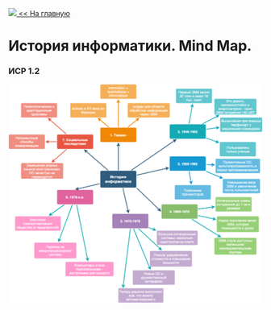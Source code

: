 <a href="https://danshedrin.github.io/practic" color="black"><img src="https://img.icons8.com/material/home">  << На главную</a>

# История информатики. Mind Map.
### ИСР 1.2

<img src="https://github.com/danshedrin/practic/blob/e7696b93f86af314b2602af5ebb054dbb0174f42/1.2%D0%98%D1%81%D1%82%D0%BE%D1%80%D0%B8%D1%8F%D0%98%D0%BD%D1%84%D0%BE%D1%80%D0%BC%D0%B0%D1%82%D0%B8%D0%BA%D0%B8.png"></img>
